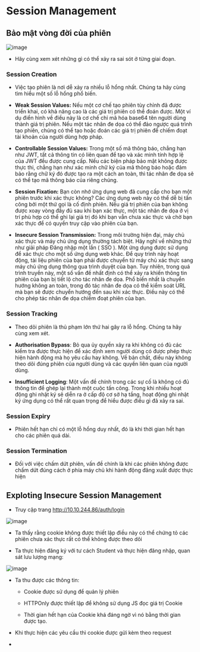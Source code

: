 # Session Management

## Bảo mật vòng đời của phiên

![image](https://github.com/user-attachments/assets/b6234cd9-4ef2-499e-8134-d1cea69717fe)

- Hãy cùng xem xét những gì có thể xảy ra sai sót ở từng giai đoạn.

### Session Creation

- Việc tạo phiên là nơi dễ xảy ra nhiều lỗ hổng nhất. Chúng ta hãy cùng tìm hiểu một số lỗ hổng phổ biến.

- **Weak Session Values:** Nếu một cơ chế tạo phiên tùy chỉnh đã được triển khai, có khả năng cao là các giá trị phiên có thể đoán được. Một ví dụ điển hình về điều này là cơ chế chỉ mã hóa base64 tên người dùng thành giá trị phiên. Nếu một tác nhân đe dọa có thể đảo ngược quá trình tạo phiên, chúng có thể tạo hoặc đoán các giá trị phiên để chiếm đoạt tài khoản của người dùng hợp pháp.

- **Controllable Session Values:** Trong một số mã thông báo, chẳng hạn như JWT, tất cả thông tin có liên quan để tạo và xác minh tính hợp lệ của JWT đều được cung cấp. Nếu các biện pháp bảo mật không được thực thi, chẳng hạn như xác minh chữ ký của mã thông báo hoặc đảm bảo rằng chữ ký đó được tạo ra một cách an toàn, thì tác nhân đe dọa sẽ có thể tạo mã thông báo của riêng chúng.

- **Session Fixation:** Bạn còn nhớ ứng dụng web đã cung cấp cho bạn một phiên trước khi xác thực không? Các ứng dụng web này có thể dễ bị tấn công bởi một thứ gọi là cố định phiên. Nếu giá trị phiên của bạn không được xoay vòng đầy đủ sau khi bạn xác thực, một tác nhân đe dọa ở vị trí phù hợp có thể ghi lại giá trị đó khi bạn vẫn chưa xác thực và chờ bạn xác thực để có quyền truy cập vào phiên của bạn. 

- **Insecure Session Transmission:** Trong môi trường hiện đại, máy chủ xác thực và máy chủ ứng dụng thường tách biệt. Hãy nghĩ về những thứ như giải pháp Đăng nhập một lần ( SSO ). Một ứng dụng được sử dụng để xác thực cho một số ứng dụng web khác. Để quy trình này hoạt động, tài liệu phiên của bạn phải được chuyển từ máy chủ xác thực sang máy chủ ứng dụng thông qua trình duyệt của bạn. Tuy nhiên, trong quá trình truyền này, một số vấn đề nhất định có thể xảy ra khiến thông tin phiên của bạn bị tiết lộ cho tác nhân đe dọa. Phổ biến nhất là chuyển hướng không an toàn, trong đó tác nhân đe dọa có thể kiểm soát URL mà bạn sẽ được chuyển hướng đến sau khi xác thực. Điều này có thể cho phép tác nhân đe dọa chiếm đoạt phiên của bạn.

### Session Tracking

- Theo dõi phiên là thủ phạm lớn thứ hai gây ra lỗ hổng. Chúng ta hãy cùng xem xét.

- **Authorisation Bypass**: Bỏ qua ủy quyền xảy ra khi không có đủ các kiểm tra được thực hiện để xác định xem người dùng có được phép thực hiện hành động mà họ yêu cầu hay không. Về bản chất, điều này không theo dõi đúng phiên của người dùng và các quyền liên quan của người dùng.

- **Insufficient Logging**: Một vấn đề chính trong các sự cố là không có đủ thông tin để ghép lại thành một cuộc tấn công. Trong khi nhiều hoạt động ghi nhật ký sẽ diễn ra ở cấp độ cơ sở hạ tầng, hoạt động ghi nhật ký ứng dụng có thể rất quan trọng để hiểu được điều gì đã xảy ra sai.

### Session Expiry

- Phiên hết hạn chỉ có một lỗ hổng duy nhất, đó là khi thời gian hết hạn cho các phiên quá dài.

### Session Termination

- Đối với việc chấm dứt phiên, vấn đề chính là khi các phiên không được chấm dứt đúng cách ở phía máy chủ khi hành động đăng xuất được thực hiện

## Exploting Insecure Session Management

- Truy cập trang http://10.10.244.86/auth/login

![image](https://github.com/user-attachments/assets/5863020f-b59b-4fd3-a50c-909cb838458d)

- Ta thấy rằng cookie không được thiết lập điều này có thể chứng tỏ các phiên chưa xác thực rất có thể không được theo dõi

- Ta thực hiện đăng ký với tư cách Student và thực hiện đăng nhập, quan sát lưu lượng mạng:

![image](https://github.com/user-attachments/assets/4feb00cc-6d8a-4fa7-ac65-dd7c134fabbd)

- Ta thu được các thông tin:

  - Cookie được sử dụng để quản lý phiên
 
  - HTTPOnly được thiết lập để không sử dụng JS đọc giá trị Cookie
 
  - Thời gian hết hạn của Cookie khá đáng ngờ vì nó bằng thời gian được tạo.

- Khi thực hiện các yêu cầu thì cookie được gửi kèm theo request

- 
